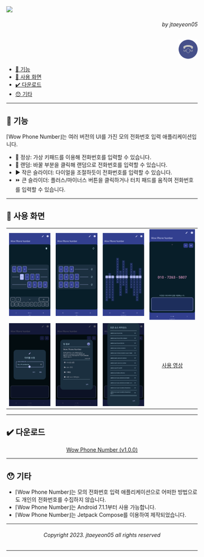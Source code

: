 <img src="https://capsule-render.vercel.app/api?type=waving&height=280&fontSize=70&fontAlignY=40&descAlignY=60&color=gradient&customColorList=3,4&animation=scaleIn&text=Wow%20Phone%20Number&desc=당신을%20킹받게%20할%20수%20있는%20전화번호%20입력%20UI"/>
<div align=right>
    <h6>
        by jtaeyeon05
    </h6>
    <img 
        src="https://raw.githubusercontent.com/error0918/MiniProjects/main/WowPhoneNumber/icon.png" 
        width="50" 
        height="50" 
        title="Wow Phone Number"/>
</div>

- [👀 기능](https://github.com/error0918/MiniProjects/tree/main/WowPhoneNumber#-기능)
- [📱️ ️사용 화면](https://github.com/error0918/MiniProjects/tree/main/WowPhoneNumber#-사용%20화면)
- [✔️ 다운로드](https://github.com/error0918/MiniProjects/tree/main/WowPhoneNumber#-다운로드)
- [😯 기타](https://github.com/error0918/MiniProjects/tree/main/WowPhoneNumber#-기타)

---

## 👀 기능

⌈Wow Phone Number⌋는 여러 버전의 UI를 가진 모의 전화번호 입력 애플리케이션입니다. <br/>
- 🥸 정상: 가상 키패드를 이용해 전화번호를 입력할 수 있습니다.
- 🎲 랜덤: 바꿀 부분을 클릭해 랜덤으로 전화번호를 입력할 수 있습니다.
- ▶️ 작은 슬라이더: 다이얼을 조절하듯이 전화번호를 입력할 수 있습니다.
- ⏩ 큰 슬라이더: 플러스/마이너스 버튼을 클릭하거나 터치 패드를 움직여 전화번호를 입력할 수 있습니다.

---

## 📱️ 사용 화면

<table>
    <tr>
        <td>
            <img src="https://raw.githubusercontent.com/error0918/MiniProjects/main/WowPhoneNumber/screenshots/Screenshot_Normal.png" title="Screenshot_Normal"/>
        </td>
        <td>
            <img src="https://raw.githubusercontent.com/error0918/MiniProjects/main/WowPhoneNumber/screenshots/Screenshot_Random.png" title="Screenshot_Random"/>
        </td>
        <td>
            <img src="https://raw.githubusercontent.com/error0918/MiniProjects/main/WowPhoneNumber/screenshots/Screenshot_SmallSlider.png" title="Screenshot_SmallSlider"/>
        </td>
        <td>
            <img src="https://raw.githubusercontent.com/error0918/MiniProjects/main/WowPhoneNumber/screenshots/Screenshot_BigSlider.png" title="Screenshot_BigSlider"/>
        </td>
    </tr>
    <tr>
        <td>
            <img src="https://raw.githubusercontent.com/error0918/MiniProjects/main/WowPhoneNumber/screenshots/Screenshot_EditTitle.png" title="Screenshot_EditTitle"/>
        </td>
        <td>
            <img src="https://raw.githubusercontent.com/error0918/MiniProjects/main/WowPhoneNumber/screenshots/Screenshot_AppInfo.png" title="Screenshot_AppInfo"/>
        </td>
        <td>
            <img src="https://raw.githubusercontent.com/error0918/MiniProjects/main/WowPhoneNumber/screenshots/Screenshot_License.png" title="Screenshot_License"/>
        </td>
        <td align=center>
            <a href="https://youtu.be/flTpZPcBokU">
                사용 영상
            </a>
        </td>
    </tr>
</table>

---

## ✔️ 다운로드

<div align=center>
    <a href="https://github.com/error0918/MiniProjects/raw/main/WowPhoneNumber/app/release/Wow%20Phone%20Number%20(v1.0.0).apk">
        Wow Phone Number (v1.0.0)
    </a>
</div>

---

## 😯 기타

- ⌈Wow Phone Number⌋는 모의 전화번호 입력 애플리케이션으로 어떠한 방법으로도 개인의 전화번호를 수집하지 않습니다.
- ⌈Wow Phone Number⌋는 Android 7.1.1부터 사용 가능합니다.
- ⌈Wow Phone Number⌋는 Jetpack Compose를 이용하여 제작되었습니다.

---

<div align=center>
    <h6>
        Copyright 2023. jtaeyeon05 all rights reserved
    </h6>
</div>

---